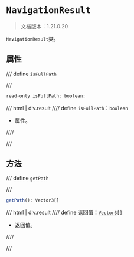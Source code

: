 # `NavigationResult`

> 文档版本：1.21.0.20

`NavigationResult`类。

## 属性

/// define
`isFullPath`


///

```js
read-only isFullPath: boolean;
```

/// html | div.result
//// define
`isFullPath`：`boolean`

- 属性。


////

///


## 方法

/// define
`getPath`


///

```js
getPath(): Vector3[]
```

/// html | div.result
//// define
返回值：<code><a href="../../../server/1.8.0/vector3/">Vector3</a>[]</code>

- 返回值。


////

///

